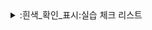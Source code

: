 
<details>
  <summary>:흰색_확인_표시:실습 체크 리스트</summary>
  
  # 실습 체크 리스트
> **기본문제는 필수로**, **심화문제는 선택적으로 풀어보는 파트입니다.**
> **제출일자 : 6월25일
> **이름 : 김려린\*\*
| **02 Spring Framework를 활용한 애플리케이션 개발** | 기본 | 심화 |
| -------------------------------------------------- | ---- | ---- |
| 01 Spring 이해                                     | ✅   |      |
| 02-1 Spring MVC                                    | ✅ | :흰색_확인_표시:   |
| 02-2 Spring MVC                                    | ✅   |      |
| 03 Spring-MyBatis 연동                             | ✅  |      |
| 04 Spring 기본 게시판                              | ✅  | ✅   |
| 05 Spring 기본 게시판, 파일 업로드                 | ✅  | :흰색_확인_표시:   |
| 06 Rest                                            | ✅   |      |
| 07 OpenAPI                                         | ✅   |  |
| 08 Spring AOP                                      | ✅   | ✅  |
| 09 Spring Security Form 인증                       |      |      |
| 10 Spring Security JWT 인증                        |      |      |
| 11 Spring Security JWT 인증2                       |      |      |
</details>
